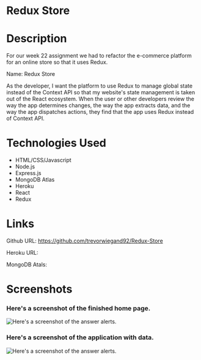 # Redux Store

# Description

For our week 22 assignment we had to refactor the e-commerce platform for an online store so that it uses Redux.

Name: Redux Store

As the developer, I want the platform to use Redux to manage global state instead of the Context API
so that my website's state management is taken out of the React ecosystem. When the user or other developers review the way the app determines changes, the way the app extracts data, and the way the app dispatches actions, they find that the app uses Redux instead of Context API.

# Technologies Used

- HTML/CSS/Javascript
- Node.js
- Express.js
- MongoDB Atlas
- Heroku
- React
- Redux

# Links

Github URL: https://github.com/trevorwiegand92/Redux-Store

Heroku URL:

MongoDB Atals:

# Screenshots

### Here's a screenshot of the finished home page.

![Here's a screenshot of the answer alerts.](./images/index_screenshot.png)

### Here's a screenshot of the application with data.

![Here's a screenshot of the answer alerts.](./images/budget_data_screenshot.png)
